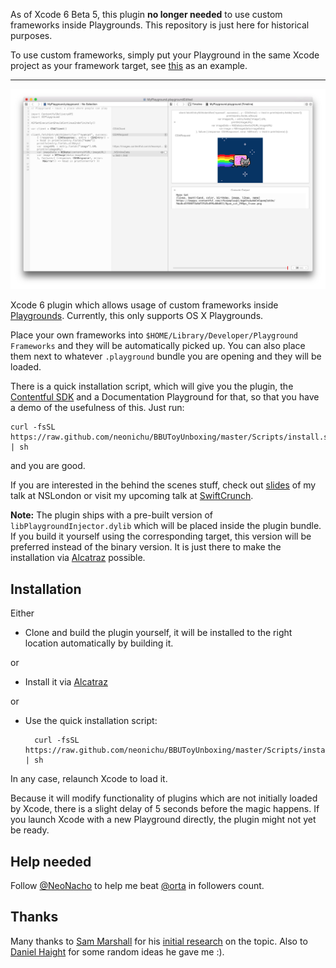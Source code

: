 As of Xcode 6 Beta 5, this plugin __no longer needed__ to use custom frameworks inside Playgrounds. This repository is just here for historical purposes.

To use custom frameworks, simply put your Playground in the same Xcode project as your framework target, see [this](https://github.com/neonichu/ContentfulDeliveryAPIFramework/tree/master/Playgrounds/SmallContentfulPlayground.playground) as an example.

---

![Contentful Playground in Xcode](Screenshots/contentful-playground.png)

Xcode 6 plugin which allows usage of custom frameworks inside [Playgrounds][4]. Currently, this only supports OS X Playgrounds.

Place your own frameworks into `$HOME/Library/Developer/Playground Frameworks` and they will be automatically picked up. You can also place them next to whatever `.playground` bundle you are opening and they will be loaded.

There is a quick installation script, which will give you the plugin, the [Contentful SDK][8] and a Documentation Playground for that, so that you have a demo of the usefulness of this. Just run:

    curl -fsSL https://raw.github.com/neonichu/BBUToyUnboxing/master/Scripts/install.sh | sh

and you are good.

If you are interested in the behind the scenes stuff, check out [slides][5] of my talk at NSLondon or visit my upcoming talk at [SwiftCrunch][6].

**Note:** The plugin ships with a pre-built version of `libPlaygroundInjector.dylib` which will be placed inside the plugin bundle. If you build it yourself using the corresponding target, this version will be preferred instead of the binary version. It is just there to make the installation via [Alcatraz][7] possible.

## Installation

Either

- Clone and build the plugin yourself, it will be installed to the right location automatically by building it.

or

- Install it via [Alcatraz][7]

or

- Use the quick installation script:

        curl -fsSL https://raw.github.com/neonichu/BBUToyUnboxing/master/Scripts/install.sh | sh

In any case, relaunch Xcode to load it.

Because it will modify functionality of plugins which are not initially loaded by Xcode, there is a slight delay of 5 seconds before the magic happens. If you launch Xcode with a new Playground directly, the plugin might not yet be ready.

## Help needed

Follow [@NeoNacho](https://twitter.com/NeoNacho) to help me beat [@orta](https://twitter.com/orta) in followers count.

## Thanks

Many thanks to [Sam Marshall][1] for his [initial research][2] on the topic. Also to [Daniel Haight][3] for some random ideas he gave me :).


[1]: https://github.com/samdmarshall
[2]: http://samdmarshall.com/blog/custom_frameworks_and_swift.html
[3]: https://github.com/confidenceJuice
[4]: https://developer.apple.com/library/prerelease/ios/recipes/xcode_help-source_editor/ExploringandEvaluatingSwiftCodeinaPlayground/ExploringandEvaluatingSwiftCodeinaPlayground.html
[5]: https://speakerdeck.com/neonichu/custom-playgrounds
[6]: http://swiftcrunch.com
[7]: http://alcatraz.io/
[8]: https://www.contentful.com/
